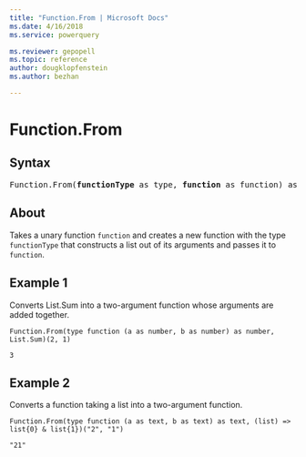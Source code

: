 ```yaml
---
title: "Function.From | Microsoft Docs"
ms.date: 4/16/2018
ms.service: powerquery

ms.reviewer: gepopell
ms.topic: reference
author: dougklopfenstein
ms.author: bezhan

---
```

# Function.From

## Syntax

<pre>
Function.From(<b>functionType</b> as type, <b>function</b> as function) as function
</pre>

## About
Takes a unary function `function` and creates a new function with the type `functionType` that constructs a list out of its arguments and passes it to `function`.

## Example 1
Converts List.Sum into a two-argument function whose arguments are added together.

```powerquery-m
Function.From(type function (a as number, b as number) as number, List.Sum)(2, 1)
```

`3`

## Example 2
Converts a function taking a list into a two-argument function.

```powerquery-m
Function.From(type function (a as text, b as text) as text, (list) => list{0} & list{1})("2", "1")
```

`"21"`

